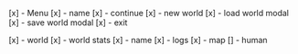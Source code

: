 
[x] - Menu
[x] - name
    [x] - continue
    [x] - new world
    [x] - load world modal
    [x] - save world modal
    [x] - exit

[x] - world
    [x] - world stats
    [x] - name
    [x] - logs
    [x] - map
    [] - human